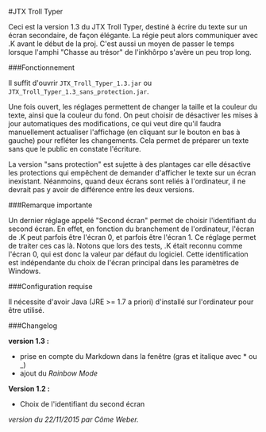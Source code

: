 #JTX Troll Typer

Ceci est la version 1.3 du JTX Troll Typer, destiné à écrire du texte sur un écran secondaire, de façon élégante. La régie peut alors communiquer avec .K avant le début de la proj. C'est aussi un moyen de passer le temps lorsque l'amphi "Chasse au trésor" de l'inkhôrpo s'avère un peu trop long.

###Fonctionnement

Il suffit d'ouvrir ```JTX_Troll_Typer_1.3.jar``` ou  ```JTX_Troll_Typer_1.3_sans_protection.jar```.

Une fois ouvert, les réglages permettent de changer la taille et la couleur du texte, ainsi que la couleur du fond.
On peut choisir de désactiver les mises à jour automatiques des modifications, ce qui veut dire qu'il faudra manuellement actualiser l'affichage (en cliquant sur le bouton en bas à gauche) pour refléter les changements. Cela permet de préparer un texte sans que le public en constate l'écriture.

La version "sans protection" est sujette à des plantages car elle désactive les protections qui empêchent de demander d'afficher le texte sur un écran inexistant. Néanmoins, quand deux écrans sont reliés à l'ordinateur, il ne devrait pas y avoir de différence entre les deux versions.


###Remarque importante

Un dernier réglage appelé "Second écran" permet de choisir l'identifiant du second écran. En effet, en fonction du branchement de l'ordinateur, l'écran de .K peut parfois être l'écran 0, et parfois être l'écran 1. Ce réglage permet de traiter ces cas là. Notons que lors des tests, .K était reconnu comme l'écran 0, qui est donc la valeur par défaut du logiciel. 
Cette identification est indépendante du choix de l'écran principal dans les paramètres de Windows.

###Configuration requise

Il nécessite d'avoir Java (JRE >= 1.7 a priori) d'installé sur l'ordinateur pour être utilisé.

###Changelog

**version 1.3 :**

* prise en compte du Markdown dans la fenêtre (gras et italique avec * ou _)
* ajout du *Rainbow Mode*

**Version 1.2 :**

* Choix de l'identifiant du second écran

*version du 22/11/2015 par Côme Weber.* 